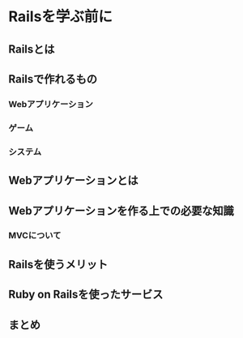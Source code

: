 # Railsを学ぶ前に

## Railsとは

## Railsで作れるもの
### Webアプリケーション
### ゲーム
### システム

## Webアプリケーションとは

## Webアプリケーションを作る上での必要な知識
### MVCについて

## Railsを使うメリット

## Ruby on Railsを使ったサービス

## まとめ